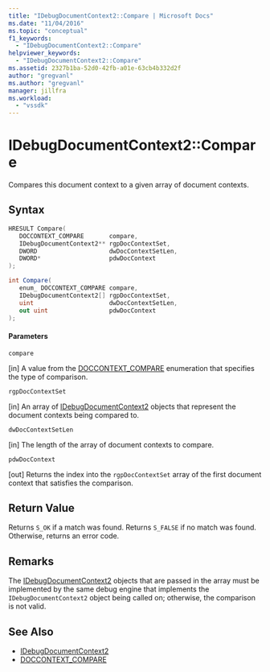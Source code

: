 ```yaml
---
title: "IDebugDocumentContext2::Compare | Microsoft Docs"
ms.date: "11/04/2016"
ms.topic: "conceptual"
f1_keywords:
  - "IDebugDocumentContext2::Compare"
helpviewer_keywords:
  - "IDebugDocumentContext2::Compare"
ms.assetid: 2327b1ba-52d0-42fb-a01e-63cb4b332d2f
author: "gregvanl"
ms.author: "gregvanl"
manager: jillfra
ms.workload:
  - "vssdk"
---
```

# IDebugDocumentContext2::Compare
Compares this document context to a given array of document contexts.

## Syntax

```cpp
HRESULT Compare( 
   DOCCONTEXT_COMPARE       compare,
   IDebugDocumentContext2** rgpDocContextSet,
   DWORD                    dwDocContextSetLen,
   DWORD*                   pdwDocContext
);
```

```csharp
int Compare( 
   enum_ DOCCONTEXT_COMPARE compare,
   IDebugDocumentContext2[] rgpDocContextSet,
   uint                     dwDocContextSetLen,
   out uint                 pdwDocContext
);
```

#### Parameters
 `compare`

 [in] A value from the [DOCCONTEXT_COMPARE](../../../extensibility/debugger/reference/doccontext-compare.md) enumeration that specifies the type of comparison.

 `rgpDocContextSet`

 [in] An array of [IDebugDocumentContext2](../../../extensibility/debugger/reference/idebugdocumentcontext2.md) objects that represent the document contexts being compared to.

 `dwDocContextSetLen`

 [in] The length of the array of document contexts to compare.

 `pdwDocContext`

 [out] Returns the index into the `rgpDocContextSet` array of the first document context that satisfies the comparison.

## Return Value
 Returns `S_OK` if a match was found. Returns `S_FALSE` if no match was found. Otherwise, returns an error code.

## Remarks
 The [IDebugDocumentContext2](../../../extensibility/debugger/reference/idebugdocumentcontext2.md) objects that are passed in the array must be implemented by the same debug engine that implements the `IDebugDocumentContext2` object being called on; otherwise, the comparison is not valid.

## See Also
- [IDebugDocumentContext2](../../../extensibility/debugger/reference/idebugdocumentcontext2.md)
- [DOCCONTEXT_COMPARE](../../../extensibility/debugger/reference/doccontext-compare.md)